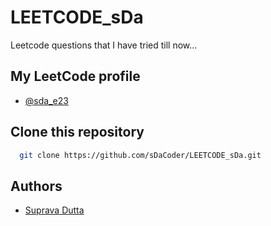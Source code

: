 
# LEETCODE_sDa

Leetcode questions that I have tried till now...



## My LeetCode profile

- [@sda_e23](https://leetcode.com/u/sda_e23/)
## Clone this repository

```bash
  git clone https://github.com/sDaCoder/LEETCODE_sDa.git
```

## Authors

- [Suprava Dutta](https://github.com/sDaCoder)

